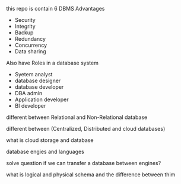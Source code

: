 this repo is contain 6 DBMS Advantages 
* Security
* Integrity
* Backup
* Redundancy
* Concurrency
* Data sharing

Also have Roles in a database system
* Syetem analyst
* database designer
* database developer
* DBA admin
* Application developer
* BI developer

different between Relational and Non-Relational database

different between (Centralized, Distributed and cloud databases)

what is cloud storage and database

database engies and languages

solve question if we can transfer a database between engines?

what is logical and physical schema and the difference between thim

